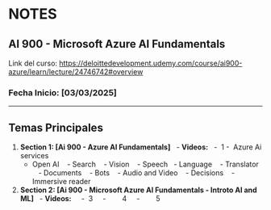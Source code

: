 # NOTES



## AI 900 - Microsoft Azure AI Fundamentals
Link del curso: https://deloittedevelopment.udemy.com/course/ai900-azure/learn/lecture/24746742#overview
### Fecha Inicio: [03/03/2025]



---



## Temas Principales



1. **Section 1: [Ai 900 - Azure AI Fundamentals]**
   - **Videos:**
   -  1
    -  Azure Ai services
    - Open AI 
    - Search
    - Vision
    - Speech
    - Language 
    - Translator
    - Documents
    - Bots
    - Audio and Video 
    - Decisions
    - Immersive reader
3. **Section 2: [Ai 900 - Microsoft Azure AI Fundamentals - Introto AI and ML]**
   - **Videos:**
     -  3
     -   4
     -   5
             




